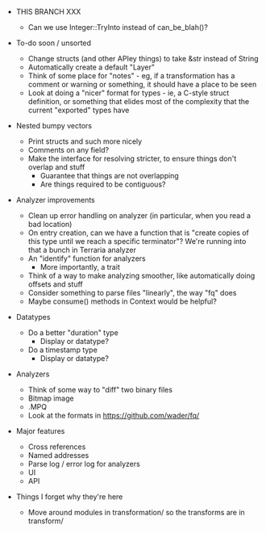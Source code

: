 * THIS BRANCH XXX
  * Can we use Integer::TryInto<usize> instead of can_be_blah()?

* To-do soon / unsorted
  * Change structs (and other APIey things) to take &str instead of String
  * Automatically create a default "Layer"
  * Think of some place for "notes" - eg, if a transformation has a comment or warning or something, it should have a place to be seen
  * Look at doing a "nicer" format for types - ie, a C-style struct definition, or something that elides most of the complexity that the current "exported" types have

* Nested bumpy vectors
  * Print structs and such more nicely
  * Comments on any field?
  * Make the interface for resolving stricter, to ensure things don't overlap and stuff
    * Guarantee that things are not overlapping
    * Are things required to be contiguous?

* Analyzer improvements
  * Clean up error handling on analyzer (in particular, when you read a bad location)
  * On entry creation, can we have a function that is "create copies of this type until we reach a specific terminator"? We're running into that a bunch in Terraria analyzer
  * An "identify" function for analyzers
    * More importantly, a trait
  * Think of a way to make analyzing smoother, like automatically doing offsets and stuff
  * Consider something to parse files "linearly", the way "fq" does
  * Maybe consume() methods in Context would be helpful?

* Datatypes
  * Do a better "duration" type
    * Display or datatype?
  * Do a timestamp type
    * Display or datatype?

* Analyzers
  * Think of some way to "diff" two binary files
  * Bitmap image
  * .MPQ
  * Look at the formats in https://github.com/wader/fq/

* Major features
  * Cross references
  * Named addresses
  * Parse log / error log for analyzers
  * UI
  * API

* Things I forget why they're here
  * Move around modules in transformation/ so the transforms are in transform/
